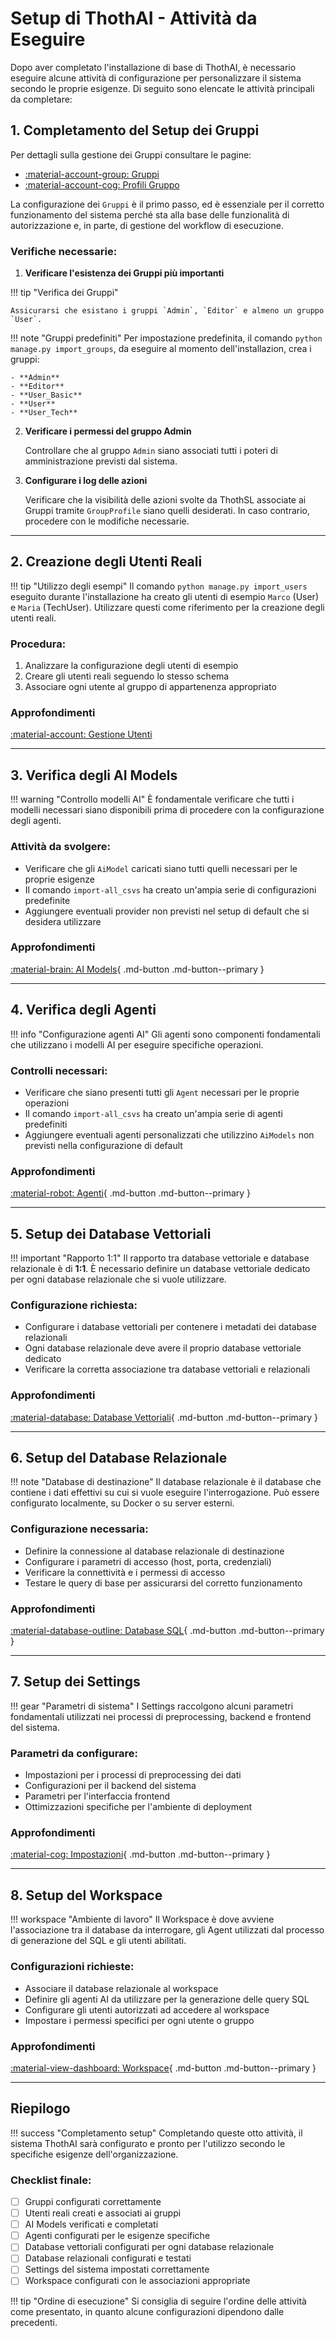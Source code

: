 # Setup di ThothAI - Attività da Eseguire

Dopo aver completato l'installazione di base di ThothAI, è necessario eseguire alcune attività di configurazione 
per personalizzare il sistema secondo le proprie esigenze. Di seguito sono elencate le attività principali da completare:

## 1. Completamento del Setup dei Gruppi

Per dettagli sulla gestione dei Gruppi consultare le pagine:

- [:material-account-group: Gruppi](../3.1-setup/3.1.1-authentication/3.1.1.1-groups.md)
- [:material-account-cog: Profili Gruppo](../3.1-setup/3.1.1-authentication/3.1.1.3-group_profiles.md)


La configurazione dei `Gruppi` è il primo passo, ed è essenziale per il corretto funzionamento del sistema perché sta alla base
delle funzionalità di autorizzazione e, in parte, di gestione del workflow di esecuzione.

### Verifiche necessarie:

1. **Verificare l'esistenza dei Gruppi più importanti**

!!! tip "Verifica dei Gruppi"
   
    Assicurarsi che esistano i gruppi `Admin`, `Editor` e almeno un gruppo `User`.

!!! note "Gruppi predefiniti"
    Per impostazione predefinita, il comando `python manage.py import_groups`, da eseguire al momento dell'installazion, crea i gruppi:

    - **Admin**
    - **Editor**
    - **User_Basic**
    - **User**
    - **User_Tech**

2. **Verificare i permessi del gruppo Admin**

   Controllare che al gruppo `Admin` siano associati tutti i poteri di amministrazione previsti dal sistema.

3. **Configurare i log delle azioni**

   Verificare che la visibilità delle azioni svolte da ThothSL associate ai Gruppi tramite `GroupProfile` siano quelli desiderati. In caso contrario, procedere con le modifiche necessarie.

---

## 2. Creazione degli Utenti Reali

!!! tip "Utilizzo degli esempi"
Il comando `python manage.py import_users` eseguito durante l'installazione ha creato gli utenti di esempio `Marco` (User) e `Maria` (TechUser). Utilizzare questi come riferimento per la creazione degli utenti reali.

### Procedura:

1. Analizzare la configurazione degli utenti di esempio
2. Creare gli utenti reali seguendo lo stesso schema
3. Associare ogni utente al gruppo di appartenenza appropriato

### Approfondimenti

[:material-account: Gestione Utenti](../3.1-setup/3.1.1-authentication/3.1.1.2-users)

---

## 3. Verifica degli AI Models

!!! warning "Controllo modelli AI"
È fondamentale verificare che tutti i modelli necessari siano disponibili prima di procedere con la configurazione degli agenti.

### Attività da svolgere:

- Verificare che gli `AiModel` caricati siano tutti quelli necessari per le proprie esigenze
- Il comando `import-all_csvs` ha creato un'ampia serie di configurazioni predefinite
- Aggiungere eventuali provider non previsti nel setup di default che si desidera utilizzare

### Approfondimenti

[:material-brain: AI Models](../3.1-setup/3.1.2-AI_models_and_agents/3.1.2.2-ai_models.md){ .md-button .md-button--primary }

---

## 4. Verifica degli Agenti

!!! info "Configurazione agenti AI"
Gli agenti sono componenti fondamentali che utilizzano i modelli AI per eseguire specifiche operazioni.

### Controlli necessari:

- Verificare che siano presenti tutti gli `Agent` necessari per le proprie operazioni
- Il comando `import-all_csvs` ha creato un'ampia serie di agenti predefiniti
- Aggiungere eventuali agenti personalizzati che utilizzino `AiModels` non previsti nella configurazione di default

### Approfondimenti

[:material-robot: Agenti](../3.1-setup/3.1.2-AI_models_and_agents/3.1.2.3-agents.md){ .md-button .md-button--primary }

---

## 5. Setup dei Database Vettoriali

!!! important "Rapporto 1:1"
Il rapporto tra database vettoriale e database relazionale è di **1:1**. È necessario definire un database vettoriale dedicato per ogni database relazionale che si vuole utilizzare.

### Configurazione richiesta:

- Configurare i database vettoriali per contenere i metadati dei database relazionali
- Ogni database relazionale deve avere il proprio database vettoriale dedicato
- Verificare la corretta associazione tra database vettoriali e relazionali

### Approfondimenti

[:material-database: Database Vettoriali](../3.1-setup/3.1.3-vector_database/3.1.3.1-vector_db.md){ .md-button .md-button--primary }

---

## 6. Setup del Database Relazionale

!!! note "Database di destinazione"
Il database relazionale è il database che contiene i dati effettivi su cui si vuole eseguire l'interrogazione. Può essere configurato localmente, su Docker o su server esterni.

### Configurazione necessaria:

- Definire la connessione al database relazionale di destinazione
- Configurare i parametri di accesso (host, porta, credenziali)
- Verificare la connettività e i permessi di accesso
- Testare le query di base per assicurarsi del corretto funzionamento

### Approfondimenti

[:material-database-outline: Database SQL](../3.1-setup/3.1.4-SQL_database/3.1.4.1-sql_dbs.md){ .md-button .md-button--primary }

---

## 7. Setup dei Settings

!!! gear "Parametri di sistema"
I Settings raccolgono alcuni parametri fondamentali utilizzati nei processi di preprocessing, backend e frontend del sistema.

### Parametri da configurare:

- Impostazioni per i processi di preprocessing dei dati
- Configurazioni per il backend del sistema
- Parametri per l'interfaccia frontend
- Ottimizzazioni specifiche per l'ambiente di deployment

### Approfondimenti

[:material-cog: Impostazioni](../3.1-setup/3.1.5.1-settings.md){ .md-button .md-button--primary }

---

## 8. Setup del Workspace

!!! workspace "Ambiente di lavoro"
Il Workspace è dove avviene l'associazione tra il database da interrogare, gli Agent utilizzati dal processo di generazione del SQL e gli utenti abilitati.

### Configurazioni richieste:

- Associare il database relazionale al workspace
- Definire gli agenti AI da utilizzare per la generazione delle query SQL
- Configurare gli utenti autorizzati ad accedere al workspace
- Impostare i permessi specifici per ogni utente o gruppo

### Approfondimenti

[:material-view-dashboard: Workspace](../3.1-setup/3.1.5.1-settings.md){ .md-button .md-button--primary }

---

## Riepilogo

!!! success "Completamento setup"
Completando queste otto attività, il sistema ThothAI sarà configurato e pronto per l'utilizzo secondo le specifiche esigenze dell'organizzazione.

### Checklist finale:

- [ ] Gruppi configurati correttamente
- [ ] Utenti reali creati e associati ai gruppi
- [ ] AI Models verificati e completati
- [ ] Agenti configurati per le esigenze specifiche
- [ ] Database vettoriali configurati per ogni database relazionale
- [ ] Database relazionali configurati e testati
- [ ] Settings del sistema impostati correttamente
- [ ] Workspace configurati con le associazioni appropriate

!!! tip "Ordine di esecuzione"
Si consiglia di seguire l'ordine delle attività come presentato, in quanto alcune configurazioni dipendono dalle precedenti.

